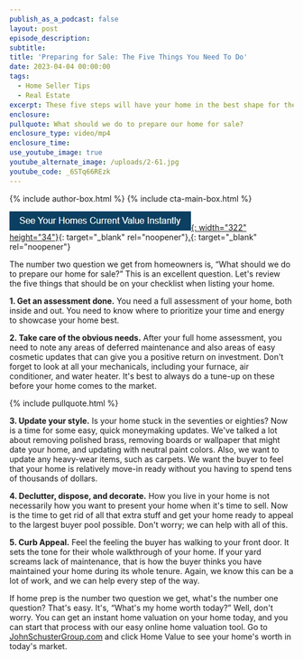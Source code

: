 ```yaml
---
publish_as_a_podcast: false
layout: post
episode_description:
subtitle:
title: 'Preparing for Sale: The Five Things You Need To Do'
date: 2023-04-04 00:00:00
tags:
  - Home Seller Tips
  - Real Estate
excerpt: These five steps will have your home in the best shape for the market.
enclosure:
pullquote: What should we do to prepare our home for sale?
enclosure_type: video/mp4
enclosure_time:
use_youtube_image: true
youtube_alternate_image: /uploads/2-61.jpg
youtube_code: _6STq66REzk
---
```


{% include author-box.html %}
{% include cta-main-box.html %}

[![](/uploads/image.JPG){: width="322" height="34"}](https://johnschustergroup.hifello.com/lp/0e8edd4e-bf94-4c4c-b34d-d94485d77369){: target="_blank" rel="noopener"}[.](https://johnschustergroup.hifello.com/lp/0e8edd4e-bf94-4c4c-b34d-d94485d77369){: target="_blank" rel="noopener"}

The number two question we get from homeowners is, “What should we do to prepare our home for sale?” This is an excellent question. Let's review the five things that should be on your checklist when listing your home.

**1\. Get an assessment done.** You need a full assessment of your home, both inside and out. You need to know where to prioritize your time and energy to showcase your home best.

**2\. Take care of the obvious needs.** After your full home assessment, you need to note any areas of deferred maintenance and also areas of easy cosmetic updates that can give you a positive return on investment. Don't forget to look at all your mechanicals, including your furnace, air conditioner, and water heater. It's best to always do a tune-up on these before your home comes to the market.

{% include pullquote.html %}

**3\. Update your style.** Is your home stuck in the seventies or eighties? Now is a time for some easy, quick moneymaking updates. We've talked a lot about removing polished brass, removing boards or wallpaper that might date your home, and updating with neutral paint colors. Also, we want to update any heavy-wear items, such as carpets. We want the buyer to feel that your home is relatively move-in ready without you having to spend tens of thousands of dollars.

**4\. Declutter, dispose, and decorate.** How you live in your home is not necessarily how you want to present your home when it's time to sell. Now is the time to get rid of all that extra stuff and get your home ready to appeal to the largest buyer pool possible. Don't worry; we can help with all of this.

**5\. Curb Appeal.** Feel the feeling the buyer has walking to your front door. It sets the tone for their whole walkthrough of your home. If your yard screams lack of maintenance, that is how the buyer thinks you have maintained your home during its whole tenure. Again, we know this can be a lot of work, and we can help every step of the way.

If home prep is the number two question we get, what's the number one question? That's easy. It's, “What's my home worth today?” Well, don't worry. You can get an instant home valuation on your home today, and you can start that process with our easy online home valuation tool. Go to [JohnSchusterGroup.com](https://www.johnschustergroup.com/) and click Home Value to see your home's worth in today's market.